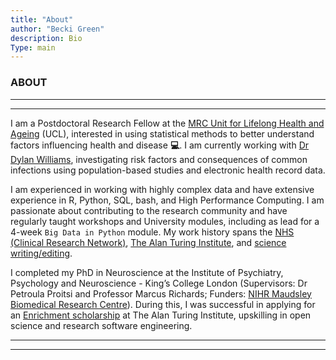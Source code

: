 ```yaml
---
title: "About"
author: "Becki Green"
description: Bio
Type: main
---
```

### ABOUT

*****************
*****************

I am a Postdoctoral Research Fellow at the [MRC Unit for Lifelong Health and Ageing](https://www.ucl.ac.uk/cardiovascular/research/population-science-and-experimental-medicine/mrc-unit-lifelong-health-and-ageing-ucl) (UCL), interested in using statistical methods to better understand factors influencing health and disease  **:computer:**. I am currently working with [Dr Dylan Williams](https://www.ucl.ac.uk/covid-19-longitudinal-health-wellbeing/dr-dylan-williams), investigating risk factors and consequences of common infections using population-based studies and electronic health record data. 

I am experienced in working with highly complex data and have extensive experience in R, Python, SQL, bash, and High Performance Computing. I am passionate about contributing to the research community and have regularly taught workshops and University modules, including as lead for a 4-week `Big Data in Python` module. My work history spans the [NHS (Clinical Research Network)](https://local.nihr.ac.uk/lcrn/west-of-england/), [The Alan Turing Institute](https://local.nihr.ac.uk/lcrn/west-of-england/), and [science writing/editing](https://jobs.cactusglobal.com/current-openings/freelance-specialist-editors).

I completed my PhD in Neuroscience at the Institute of Psychiatry, Psychology and Neuroscience - King’s College London (Supervisors: Dr Petroula Proitsi and Professor Marcus Richards; Funders: [NIHR Maudsley Biomedical Research Centre](https://www.maudsleybrc.nihr.ac.uk/)). During this, I was successful in applying for an [Enrichment scholarship](https://www.turing.ac.uk/work-turing/studentships/enrichment) at The Alan Turing Institute, upskilling in open science and research software engineering.
	
*******************************************************************
*******************************************************************
